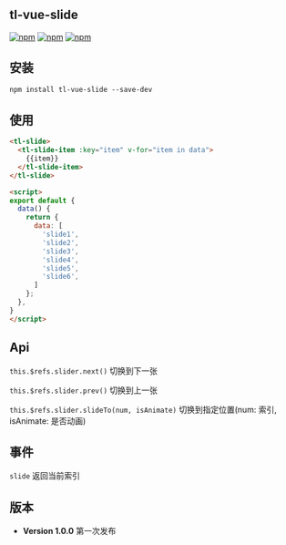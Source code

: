 ## tl-vue-slide
[![npm](https://img.shields.io/npm/v/tl-vue-slide.svg)](https://www.npmjs.com/package/vue-concise-slider)
[![npm](https://img.shields.io/npm/dw/tl-vue-slide.svg)](https://www.npmjs.com/package/tl-vue-slide)
[![npm](https://img.shields.io/github/size/ryanypm/tl-vue-slide/dist/bundle.js.svg)](https://www.npmjs.com/package/tl-vue-slide)

## 安装
```html
npm install tl-vue-slide --save-dev
```

## 使用
```html
<tl-slide>
  <tl-slide-item :key="item" v-for="item in data">
    {{item}}
  </tl-slide-item>
</tl-slide>

<script>
export default {
  data() {
    return {
      data: [
        'slide1',
        'slide2',
        'slide3',
        'slide4',
        'slide5',
        'slide6',
      ]
    };
  },
}
</script>
```

## Api
`this.$refs.slider.next()` 切换到下一张


`this.$refs.slider.prev()` 切换到上一张

`this.$refs.slider.slideTo(num, isAnimate)` 切换到指定位置(num: 索引, isAnimate: 是否动画)

## 事件
`slide` 返回当前索引

## 版本
- __Version 1.0.0__ 第一次发布

